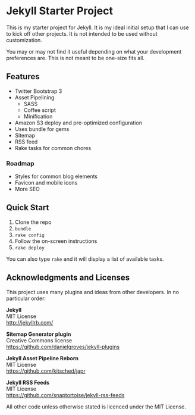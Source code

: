 # Jekyll Starter Project

This is my starter project for Jekyll. It is my ideal initial setup that I can use to kick
off other projects. It is not intended to be used without customization.

You may or may not find it useful depending on what your development preferences are. This
is not meant to be one-size fits all.

## Features

* Twitter Bootstrap 3
* Asset Pipelining
  * SASS
  * Coffee script
  * Minification
* Amazon S3 deploy and pre-optimized configuration
* Uses bundle for gems
* Sitemap
* RSS feed
* Rake tasks for common chores

### Roadmap

* Styles for common blog elements
* Favicon and mobile icons
* More SEO

## Quick Start

1. Clone the repo
2. `bundle`
3. `rake config`
4. Follow the on-screen instructions
5. `rake deploy`

You can also type `rake` and it will display a list of available tasks.

## Acknowledgments and Licenses

This project uses many plugins and ideas from other developers. In no particular order:

**Jekyll**  
MIT License  
http://jekyllrb.com/

**Sitemap Generator plugin**  
Creative Commons license  
https://github.com/danielgroves/jekyll-plugins

**Jekyll Asset Pipeline Reborn**  
MIT License  
https://github.com/kitsched/japr

**Jekyll RSS Feeds**  
MIT License  
https://github.com/snaptortoise/jekyll-rss-feeds

All other code unless otherwise stated is licenced under the MIT License.
